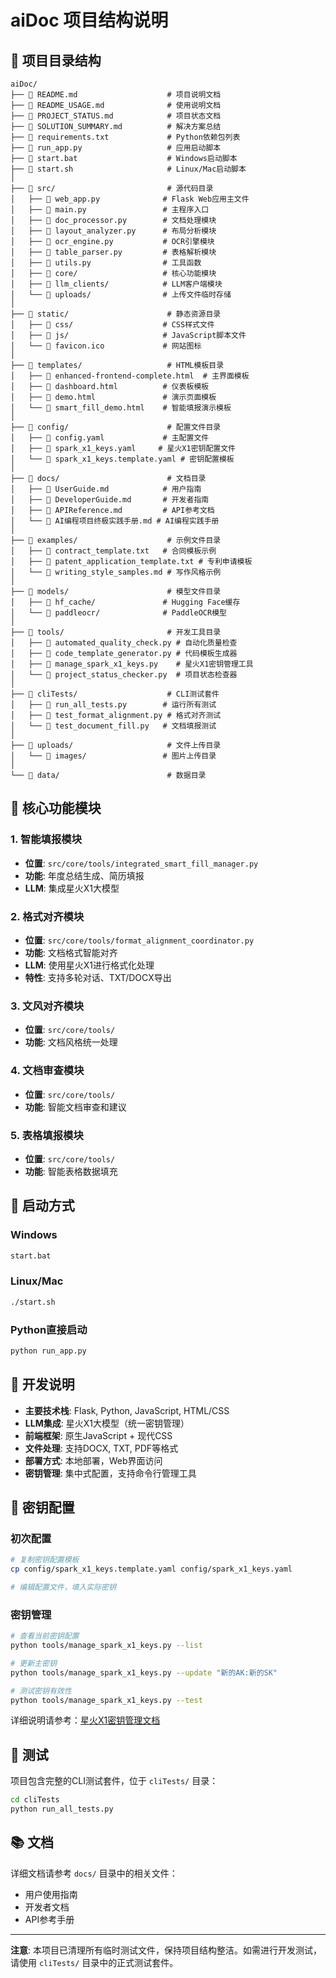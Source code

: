 # aiDoc 项目结构说明

## 📁 项目目录结构

```
aiDoc/
├── 📄 README.md                    # 项目说明文档
├── 📄 README_USAGE.md              # 使用说明文档
├── 📄 PROJECT_STATUS.md            # 项目状态文档
├── 📄 SOLUTION_SUMMARY.md          # 解决方案总结
├── 📄 requirements.txt             # Python依赖包列表
├── 📄 run_app.py                   # 应用启动脚本
├── 📄 start.bat                    # Windows启动脚本
├── 📄 start.sh                     # Linux/Mac启动脚本
│
├── 📁 src/                         # 源代码目录
│   ├── 📄 web_app.py              # Flask Web应用主文件
│   ├── 📄 main.py                 # 主程序入口
│   ├── 📄 doc_processor.py        # 文档处理模块
│   ├── 📄 layout_analyzer.py      # 布局分析模块
│   ├── 📄 ocr_engine.py           # OCR引擎模块
│   ├── 📄 table_parser.py         # 表格解析模块
│   ├── 📄 utils.py                # 工具函数
│   ├── 📁 core/                   # 核心功能模块
│   ├── 📁 llm_clients/            # LLM客户端模块
│   └── 📁 uploads/                # 上传文件临时存储
│
├── 📁 static/                      # 静态资源目录
│   ├── 📁 css/                    # CSS样式文件
│   ├── 📁 js/                     # JavaScript脚本文件
│   └── 📄 favicon.ico             # 网站图标
│
├── 📁 templates/                   # HTML模板目录
│   ├── 📄 enhanced-frontend-complete.html  # 主界面模板
│   ├── 📄 dashboard.html          # 仪表板模板
│   ├── 📄 demo.html               # 演示页面模板
│   └── 📄 smart_fill_demo.html    # 智能填报演示模板
│
├── 📁 config/                      # 配置文件目录
│   ├── 📄 config.yaml             # 主配置文件
│   ├── 📄 spark_x1_keys.yaml     # 星火X1密钥配置文件
│   └── 📄 spark_x1_keys.template.yaml # 密钥配置模板
│
├── 📁 docs/                        # 文档目录
│   ├── 📄 UserGuide.md            # 用户指南
│   ├── 📄 DeveloperGuide.md       # 开发者指南
│   ├── 📄 APIReference.md         # API参考文档
│   └── 📄 AI编程项目终极实践手册.md # AI编程实践手册
│
├── 📁 examples/                    # 示例文件目录
│   ├── 📄 contract_template.txt   # 合同模板示例
│   ├── 📄 patent_application_template.txt # 专利申请模板
│   └── 📄 writing_style_samples.md # 写作风格示例
│
├── 📁 models/                      # 模型文件目录
│   ├── 📁 hf_cache/               # Hugging Face缓存
│   └── 📁 paddleocr/              # PaddleOCR模型
│
├── 📁 tools/                       # 开发工具目录
│   ├── 📄 automated_quality_check.py # 自动化质量检查
│   ├── 📄 code_template_generator.py # 代码模板生成器
│   ├── 📄 manage_spark_x1_keys.py    # 星火X1密钥管理工具
│   └── 📄 project_status_checker.py  # 项目状态检查器
│
├── 📁 cliTests/                    # CLI测试套件
│   ├── 📄 run_all_tests.py        # 运行所有测试
│   ├── 📄 test_format_alignment.py # 格式对齐测试
│   └── 📄 test_document_fill.py   # 文档填报测试
│
├── 📁 uploads/                     # 文件上传目录
│   └── 📁 images/                 # 图片上传目录
│
└── 📁 data/                        # 数据目录
```

## 🚀 核心功能模块

### 1. 智能填报模块
- **位置**: `src/core/tools/integrated_smart_fill_manager.py`
- **功能**: 年度总结生成、简历填报
- **LLM**: 集成星火X1大模型

### 2. 格式对齐模块
- **位置**: `src/core/tools/format_alignment_coordinator.py`
- **功能**: 文档格式智能对齐
- **LLM**: 使用星火X1进行格式化处理
- **特性**: 支持多轮对话、TXT/DOCX导出

### 3. 文风对齐模块
- **位置**: `src/core/tools/`
- **功能**: 文档风格统一处理

### 4. 文档审查模块
- **位置**: `src/core/tools/`
- **功能**: 智能文档审查和建议

### 5. 表格填报模块
- **位置**: `src/core/tools/`
- **功能**: 智能表格数据填充

## 🔧 启动方式

### Windows
```bash
start.bat
```

### Linux/Mac
```bash
./start.sh
```

### Python直接启动
```bash
python run_app.py
```

## 📝 开发说明

- **主要技术栈**: Flask, Python, JavaScript, HTML/CSS
- **LLM集成**: 星火X1大模型（统一密钥管理）
- **前端框架**: 原生JavaScript + 现代CSS
- **文件处理**: 支持DOCX, TXT, PDF等格式
- **部署方式**: 本地部署，Web界面访问
- **密钥管理**: 集中式配置，支持命令行管理工具

## 🔐 密钥配置

### 初次配置
```bash
# 复制密钥配置模板
cp config/spark_x1_keys.template.yaml config/spark_x1_keys.yaml

# 编辑配置文件，填入实际密钥
```

### 密钥管理
```bash
# 查看当前密钥配置
python tools/manage_spark_x1_keys.py --list

# 更新主密钥
python tools/manage_spark_x1_keys.py --update "新的AK:新的SK"

# 测试密钥有效性
python tools/manage_spark_x1_keys.py --test
```

详细说明请参考：[星火X1密钥管理文档](SPARK_X1_KEY_MANAGEMENT.md)

## 🧪 测试

项目包含完整的CLI测试套件，位于 `cliTests/` 目录：

```bash
cd cliTests
python run_all_tests.py
```

## 📚 文档

详细文档请参考 `docs/` 目录中的相关文件：
- 用户使用指南
- 开发者文档
- API参考手册

---

**注意**: 本项目已清理所有临时测试文件，保持项目结构整洁。如需进行开发测试，请使用 `cliTests/` 目录中的正式测试套件。
